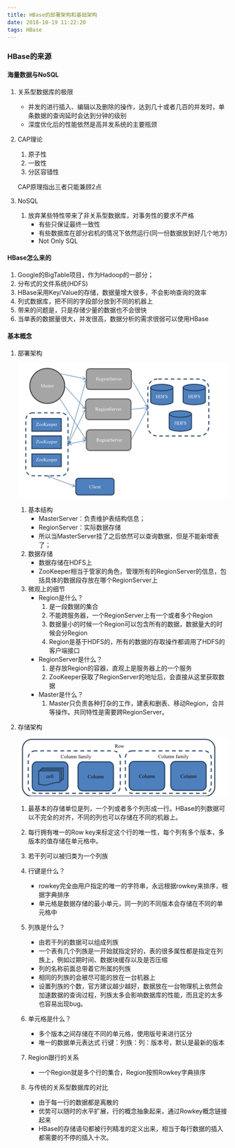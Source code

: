```yaml
---
title: HBase的部署架构和基础架构
date: 2018-10-19 11:22:20
tags: HBase
---
```


### HBase的来源 

#### 海量数据与NoSQL

1. 关系型数据库的极限

   - 并发的进行插入、编辑以及删除的操作，达到几十或者几百的并发时，单条数据的查询延时会达到分钟的级别
   - 深度优化后的性能依然是高并发系统的主要瓶颈

2. CAP理论

   1. 原子性
   2. 一致性
   3. 分区容错性

   CAP原理指出三者只能兼顾2点

1. NoSQL
   1. 放弃某些特性带来了非关系型数据库，对事务性的要求不严格
      - 有些只保证最终一致性
      - 有些数据库在部分宕机的情况下依然运行(同一份数据放到好几个地方)
      - Not Only SQL

#### HBase怎么来的

1. Google的BigTable项目，作为Hadoop的一部分；
2. 分布式的文件系统(HDFS)
3. HBase采用Key/Value的存储，数据量增大很多，不会影响查询的效率
4. 列式数据库，把不同的字段部分放到不同的机器上
5. 带来的问题是，只是存储少量的数据也不会很快
6. 当单表的数据量很大，并发很高，数据分析的需求很弱可以使用HBase

#### 基本概念

1. 部署架构

   ![扩展之后的表结构](hbase/扩展之后的表结构.jpeg)

   1. 基本结构
      - MasterServer：负责维护表结构信息；
      - RegionServer：实际数据存储
      - 所以当MasterServer挂了之后依然可以查询数据，但是不能新增表了；
   2. 数据存储
      - 数据存储在HDFS上
      - ZooKeeper相当于管家的角色，管理所有的RegionServer的信息，包括具体的数据段存放在哪个RegionServer上
   3. 微观上的细节
      - Region是什么？
        1. 是一段数据的集合
        2. 不能跨服务器，一个RegionServer上有一个或者多个Region
        3. 数据量小的时候一个Region可以包含所有的数据，数据量大的时候会分Region
        4. Region是基于HDFS的，所有的数据的存取操作都调用了HDFS的客户端接口
      - RegionServer是什么？
        1. 是存放Region的容器，直观上是服务器上的一个服务
        2. ZooKeeper获取了RegionServer的地址后，会直接从这里获取数据
      - Master是什么？
        1. Master只负责各种打杂的工作，建表和删表、移动Region，合并等操作。共同特性是需要跨RegionServer。

2. 存储架构

   ![存储结构](hbase/存储结构.jpeg)

   1. 最基本的存储单位是列，一个列或者多个列形成一行。HBase的列数据可以不完全的对齐，不同的列也可以存储在不同的机器上。
   2. 每行拥有唯一的Row key来标定这个行的唯一性，每个列有多个版本，多版本的值存储在单元格中。
   3. 若干列可以被归类为一个列族
   4. 行键是什么？
      - rowkey完全由用户指定的唯一的字符串，永远根据rowkey来排序，根据字典排序
      - 单元格是数据存储的最小单元，同一列的不同版本会存储在不同的单元格中
   5. 列族是什么？
      - 由若干列的数据可以组成列族
      - 一个表有几个列族是一开始就指定好的，表的很多属性都是指定在列族上，例如过期时间、数据块缓存以及是否压缩
      - 列的名称前面总带着它所属的列族
      - 相同的列族的会被尽可能的放在一台机器上
      - 设置列族的个数，官方建议越少越好，数据放在一台物理机上依然会加速数据的查询过程，列族太多会影响数据库的性能，而且定的太多也容易出现bug。
   6. 单元格是什么？
      - 多个版本之间存储在不同的单元格，使用版号来进行区分
      - 唯一的数据单元表达式 行键：列族：列：版本号，默认是最新的版本

   1. Region跟行的关系
      - 一个Region就是多个行的集合，Region按照Rowkey字典排序
   2. 与传统的关系型数据库的对比
      - 由于每一行的数据都是离散的
      - 优势可以随时的水平扩展，行的概念抽象起来，通过Rowkey概念链接起来
      - HBase的存储语句都被行列精准的定义出来，相当于每行数据的插入都需要的不停的插入十次。